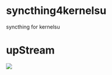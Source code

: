 # syncthing4kernelsu
syncthing for kernelsu

# upStream

[![](https://docs.syncthing.net/_static/logo-horizontal.svg)](https://github.com/syncthing/syncthing)
